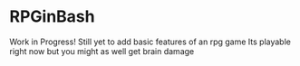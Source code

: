 # RPGinBash
Work in Progress!
Still yet to add basic features of an rpg game
Its playable right now but you might as well get brain damage
